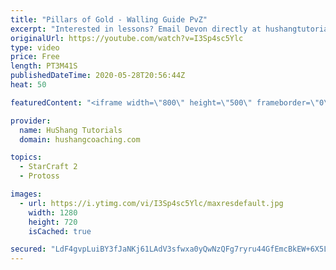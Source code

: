 ```yaml
---
title: "Pillars of Gold - Walling Guide PvZ"
excerpt: "Interested in lessons? Email Devon directly at hushangtutorials@outlook.com ------------------------------------------------------------------------------------------------------- Want to support HuShang Tutorials directly? Patreon is a website where you can contribute a monthly donation that will help"
originalUrl: https://youtube.com/watch?v=I3Sp4sc5Ylc
type: video
price: Free
length: PT3M41S
publishedDateTime: 2020-05-28T20:56:44Z
heat: 50

featuredContent: "<iframe width=\"800\" height=\"500\" frameborder=\"0\" src=\"https://www.youtube.com/embed/I3Sp4sc5Ylc\" allow=\"accelerometer; autoplay; encrypted-media; gyroscope; picture-in-picture\" allowfullscreen></iframe>"

provider:
  name: HuShang Tutorials
  domain: hushangcoaching.com

topics:
  - StarCraft 2
  - Protoss

images:
  - url: https://i.ytimg.com/vi/I3Sp4sc5Ylc/maxresdefault.jpg
    width: 1280
    height: 720
    isCached: true

secured: "LdF4gvpLuiBY3fJaNKj61LAdV3sfwxa0yQwNzQFg7ryru44GfEmcBkEW+6X5LosrkVoONThJvDQfWX74zp3Hz4/Ij1vtsgO7LF4QJdAfIDgTG6+JhPaqFrQd3Nd8xOmY7XfhUydHlaK9CBrYO9SEw0pZKdC6oOTDXwsaSOHlZW31BHvti1hLL5kKubL89N/2fdaHuNBxGeORkDK7m5sTG7p/0Lk66hTMvuB5u739QBKlthJ1jqAFO5H9Xmu+ZTIFxKsSlqQgSOVa4/BoqBSQr874S/ze8NIUDZRF/NmHePXIj8mDUMndmDZKHkMlFSwFgCNqfmJptm2SDSiGSFpndtu7hQ9Y+PwIqgs4sTbFo11NsGjbs3ZFgZvRuffyp6knSteGjGcrIf1wQjutCAvM9CrJKwjxkBOaM2ZApkQkF64=;iNMnb4YhpQL4T+uaEQ/oMg=="
---
```


